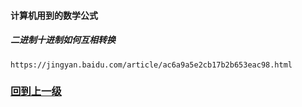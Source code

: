 

#### 计算机用到的数学公式






##### 二进制十进制如何互相转换
`https://jingyan.baidu.com/article/ac6a9a5e2cb17b2b653eac98.html`

















### [回到上一级](java_programStructure.md)